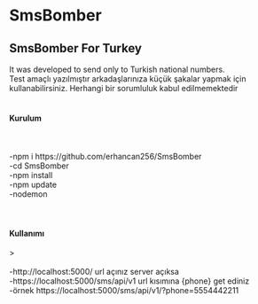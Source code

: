 # SmsBomber
<h2>SmsBomber For Turkey</h2>

<span>It was developed to send only to Turkish national numbers.</span><br>
<span>Test amaçlı yazılmıştır arkadaşlarınıza küçük şakalar yapmak için kullanabilirsiniz. Herhangi bir sorumluluk kabul edilmemektedir</span>
<br><br>
<h4>Kurulum</h4>
<span>
  <br><br>
    -npm i https://github.com/erhancan256/SmsBomber<br>
    -cd SmsBomber<br>
    -npm install<br>
    -npm update<br>
    -nodemon<br>
</span>
<br><br>

<h4>Kullanımı</h4>>
<span>
  <br><br>
    -http://localhost:5000/ url açınız server açıksa<br>
    -https://localhost:5000/sms/api/v1 url kısımına {phone} get ediniz<br>
    -örnek https://localhost:5000/sms/api/v1/?phone=5554442211<br>
</span>
